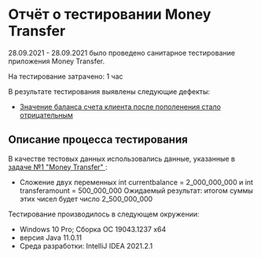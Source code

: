 # Отчёт о тестировании Money Transfer

28.09.2021 - 28.09.2021 было проведено санитарное тестирование  приложения Money Transfer.

На тестирование затрачено: 1 час

В результате тестирования выявлены следующие дефекты:
* [Значение баланса счета клиента после пополенения стало отрицательным](https://github.com/ElizarAbramov/vvedenie1/issues/1)

## Описание процесса тестирования

В качестве тестовых данных использовались данные, указанные в [ задаче №1 "Money Transfer" ](https://github.com/netology-code/javaqa-homeworks/blob/master/intro/MERGED.md) :
* Сложение  двух переменных int currentbalance = 2_000_000_000 и int transferamount = 500_000_000
    Ожидаемый результат: итогом суммы этих чисел будет число 2_500_000_000    

Тестирование производилось в следующем окружении:
* Windows 10 Pro; Сборка ОС	19043.1237 х64
* версия Java 11.0.11
* Среда разработки: IntelliJ IDEA 2021.2.1
